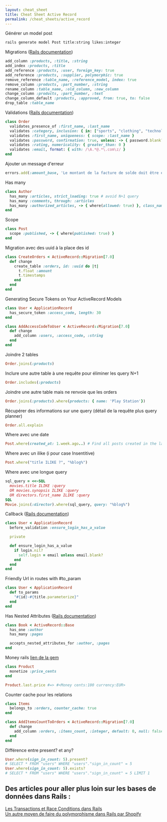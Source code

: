 ```yaml
---
layout: cheat_sheet
title: Cheat Sheet Active Record
permalink: /cheat_sheets/active_record
---
```


Générer un model post

```bash
rails generate model Post title:string likes:integer
```

Migrations (<a href="https://guides.rubyonrails.org/active_record_migrations.html" class="underlined" target="_blank">Rails documentation</a>)

```ruby
add_column :products, :title, :string
add_index :products, :title
add_reference :products, :user, foreign_key: true
add_reference :products, :supplier, polymorphic: true
remove_reference :table_name, :reference_model, index: true
remove_column :products, :part_number, :string
rename_column :table_name, :old_column, :new_column
change_column :products, :part_number, :text
change_column_default :products, :approved, from: true, to: false
drop_table :table_name
```

Validations (<a href="https://guides.rubyonrails.org/active_record_validations.html" class="underlined" target="_blank">Rails documentation</a>)

```ruby
class Order
  validates_presence_of :first_name, :last_name
  validates :category, inclusion: { in: ["sports", "clothing", "technology"] }
  validates :first_name, uniqueness: { scope: :last_name }
  validates :password, confirmation: true, unless: -> { password.blank? }
  validates :rating, numericality: { greater_than: 0 }
  validates :email, format: { with: /\A.*@.*\.com\z/ }
end
```

Ajouter un message d'erreur

```ruby
errors.add(:amount_base, 'Le montant de la facture de solde doit être égale au solde restant du devis')
```

Has many

```ruby
class Author
  has_many :articles, strict_loading: true # avoid N+1 query
  has_many :comments, through: :articles
  has_many :authorized_articles, -> { where(allowed: true) }, class_name: 'Articles'
end
```

Scope

```ruby
class Post
  scope :published, -> { where(published: true) }
end
```

Migration avec des uuid à la place des id

```ruby
class CreateOrders < ActiveRecord::Migration[7.0]
  def change
    create_table :orders, id: :uuid do |t|
      t.float :amount
      t.timestamps
    end
  end
end
```

Generating Secure Tokens on Your ActiveRecord Models

```ruby
class User < ApplicationRecord
  has_secure_token :access_code, length: 30
end

class AddAccessCodeToUser < ActiveRecord::Migration[7.0]
  def change
    add_column :users, :access_code, :string
  end
end
```

Joindre 2 tables

```ruby
Order.joins(:products)
```

Inclure une autre table à une requête pour éliminer les query N+1

```ruby
Order.includes(:products)
```

Joindre une autre table mais ne renvoie que les orders

```ruby
Order.joins(:products).where(products: { name: 'Play Station'})
```

Récupérer des informations sur une query (détail de la requête plus query planner)

```ruby
Order.all.explain
```

Where avec une date

```ruby
Post.where(created_at: 1.week.ago..) # Find all posts created in the last week
```

Where avec un ilike (i pour case Insentitive)

```ruby
Post.where("title ILIKE ?", "%blog%")
```

Where avec une longue query

```ruby
sql_query = <<~SQL
  movies.title ILIKE :query
  OR movies.synopsis ILIKE :query
  OR directors.first_name ILIKE :query
SQL
Movie.joins(:director).where(sql_query, query: "%blog%")
```

Callback (<a href="https://guides.rubyonrails.org/active_record_callbacks.html" class="underlined" target="_blank">Rails documentation</a>)

```ruby
class User < ApplicationRecord
  before_validation :ensure_login_has_a_value

  private

  def ensure_login_has_a_value
    if login.nil?
      self.login = email unless email.blank?
    end
  end
end
```

Friendly Url in routes with #to_param

```ruby
class User < ApplicationRecord
  def to_params
    "#{id}-#{title.parameterize}"
  end
end
```

Has Nested Attributes (<a href="https://api.rubyonrails.org/classes/ActiveRecord/NestedAttributes/ClassMethods.html" class="underlined" target="_blank">Rails documentation</a>)

```ruby
class Book < ActiveRecord::Base
  has_one :author
  has_many :pages

  accepts_nested_attributes_for :author, :pages
end
```

Money rails <a href="https://github.com/RubyMoney/money-rails" class="underlined" target="_blank">lien de la gem</a>

```ruby
class Product
  monetize :price_cents
end

Product.last.price #=> #<Money cents:100 currency:EUR>
```

Counter cache pour les relations

```ruby
class Items
  belongs_to :orders, counter_cache: true
end

class AddItemsCountToOrders < ActiveRecord::Migration[7.0]
  def change
    add_column :orders, :items_count, :integer, default: 0, null: false
  end
end
```

Différence entre present? et any?

```ruby
User.where(sign_in_count: 5).present?
# SELECT * FROM "users" WHERE "users"."sign_in_count" = 5
User.where(sign_in_count: 5).exists?
# SELECT * FROM "users" WHERE "users"."sign_in_count" = 5 LIMIT 1
```

<h2>Des articles pour aller plus loin sur les bases de données dans Rails :</h2>

<a href="https://www.honeybadger.io/blog/avoid-race-condition-in-rails/" class="underlined" target="_blank">Les Transactions et Race Conditions dans Rails</a>
<br>
<a href="https://shopify.engineering/changing-polymorphic-type-rails" class="underlined" target="_blank">
  Un autre moyen de faire du polymorphisme dans Rails par Shopify
</a>
